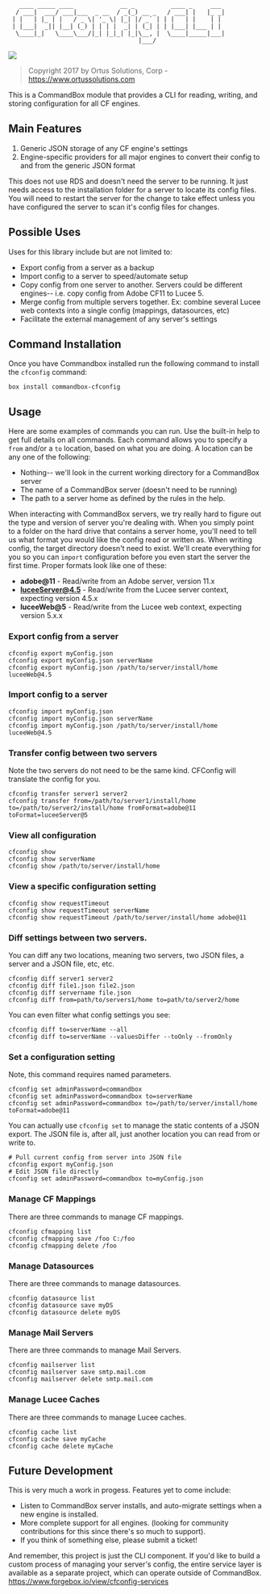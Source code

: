 ```
   ____ _____ ____             __ _          ____ _     ___ 
  / ___|  ___/ ___|___  _ __  / _(_) __ _   / ___| |   |_ _|
 | |   | |_ | |   / _ \| '_ \| |_| |/ _` | | |   | |    | | 
 | |___|  _|| |__| (_) | | | |  _| | (_| | | |___| |___ | | 
  \____|_|   \____\___/|_| |_|_| |_|\__, |  \____|_____|___|
                                    |___/                   
```

<img src="https://www.ortussolutions.com/__media/logos/CfConfigLogo300.png" class="img-thumbnail"/>

>Copyright 2017 by Ortus Solutions, Corp - https://www.ortussolutions.com

This is a CommandBox module that provides a CLI for reading, writing, and storing configuration for all CF engines.

## Main Features

1. Generic JSON storage of any CF engine's settings
2. Engine-specific providers for all major engines to convert their config to and from the generic JSON format

This does not use RDS and doesn't need the server to be running.  It just needs access to the installation folder for a server to locate its config files.  You will need to restart the server for the change to take effect unless you have configured the server to scan it's config files for changes. 

## Possible Uses

Uses for this library include but are not limited to:

* Export config from a server as a backup
* Import config to a server to speed/automate setup
* Copy config from one server to another.  Servers could be different engines-- i.e. copy config from Adobe CF11 to Lucee 5.
* Merge config from multiple servers together. Ex: combine several Lucee web contexts into a single config (mappings, datasources, etc)
* Facilitate the external management of any server's settings

## Command Installation

Once you have Commandbox installed run the following command to install the `cfconfig` command:

```
box install commandbox-cfconfig
```

## Usage

Here are some examples of commands you can run.  Use the built-in help to get full details on all commands.
Each command allows you to specify a `from` and/or a `to` location, based on what you are doing.  A location can be any one of the following:

* Nothing-- we'll look in the current working directory for a CommandBox server
* The name of a CommandBox server (doesn't need to be running)
* The path to a server home as defined by the rules in the help.

When interacting with CommandBox servers, we try really hard to figure out the type and version of server you're dealing with.  When you simply point to a folder on the hard drive that contains a server home, you'll need to tell us what format you would like the config read or written as.  When writing config, the target directory doesn't need to exist.  We'll create everything for you so you can `import` configuration before you even start the server the first time.  Proper formats look like one of these:

* **adobe@11** - Read/write from an Adobe server, version 11.x
* **luceeServer@4.5** - Read/write from the Lucee server context, expecting version 4.5.x
* **luceeWeb@5** - Read/write from the Lucee web context, expecting version 5.x.x

### Export config from a server

```
cfconfig export myConfig.json
cfconfig export myConfig.json serverName
cfconfig export myConfig.json /path/to/server/install/home luceeWeb@4.5
```

### Import config to a server
```
cfconfig import myConfig.json
cfconfig import myConfig.json serverName
cfconfig import myConfig.json /path/to/server/install/home luceeWeb@4.5
```

### Transfer config between two servers
Note the two servers do not need to be the same kind.  CFConfig will translate the config for you.
```
cfconfig transfer server1 server2
cfconfig transfer from=/path/to/server1/install/home to=/path/to/server2/install/home fromFormat=adobe@11 toFormat=luceeServer@5
```

### View all configuration
```
cfconfig show
cfconfig show serverName
cfconfig show /path/to/server/install/home
```

### View a specific configuration setting
```
cfconfig show requestTimeout
cfconfig show requestTimeout serverName
cfconfig show requestTimeout /path/to/server/install/home adobe@11
```

### Diff settings between two servers.
You can diff any two locations, meaning two servers, two JSON files, a server and a JSON file, etc, etc.
```
cfconfig diff server1 server2
cfconfig diff file1.json file2.json
cfconfig diff servername file.json
cfconfig diff from=path/to/servers1/home to=path/to/server2/home
```

You can even filter what config settings you see:
```
cfconfig diff to=serverName --all
cfconfig diff to=serverName --valuesDiffer --toOnly --fromOnly
```

### Set a configuration setting
Note, this command requires named parameters.

```
cfconfig set adminPassword=commandbox
cfconfig set adminPassword=commandbox to=serverName
cfconfig set adminPassword=commandbox to=/path/to/server/install/home toFormat=adobe@11
```

You can actually use `cfconfig set` to manage the static contents of a JSON export. The JSON file is, after all, just another location you can read from or write to.
```
# Pull current config from server into JSON file
cfconfig export myConfig.json
# Edit JSON file directly
cfconfig set adminPassword=commandbox to=myConfig.json
```

### Manage CF Mappings
There are three commands to manage CF mappings.
```
cfconfig cfmapping list
cfconfig cfmapping save /foo C:/foo
cfconfig cfmapping delete /foo
```

### Manage Datasources
There are three commands to manage datasources.
```
cfconfig datasource list
cfconfig datasource save myDS
cfconfig datasource delete myDS
```

### Manage Mail Servers
There are three commands to manage Mail Servers.
```
cfconfig mailserver list
cfconfig mailserver save smtp.mail.com
cfconfig mailserver delete smtp.mail.com
```

### Manage Lucee Caches
There are three commands to manage Lucee caches.
```
cfconfig cache list
cfconfig cache save myCache
cfconfig cache delete myCache
```

## Future Development

This is very much a work in progess.  Features yet to come include:

* Listen to CommandBox server installs, and auto-migrate settings when a new engine is installed.
* More complete support for all engines. (looking for community contributions for this since there's so much to support).
* If you think of something else, please submit a ticket!

And remember, this project is just the CLI component. If you'd like to build a custom process of managing your server's config, the entire service layer is available as a separate project, which can operate outside of CommandBox. https://www.forgebox.io/view/cfconfig-services

